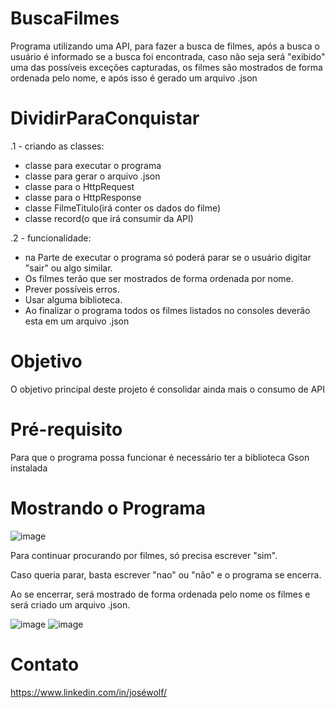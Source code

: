 # BuscaFilmes
Programa utilizando uma API, para fazer a busca de filmes, após a busca o usuário é informado se a busca foi encontrada, caso não seja será "exibido" uma das possíveis exceções capturadas, os filmes são mostrados de forma ordenada pelo nome, e após isso é gerado um arquivo .json

# DividirParaConquistar

.1 - criando as classes:

  - classe para executar o programa
  - classe para gerar o arquivo .json
  - classe para o HttpRequest
  - classe para o HttpResponse
  - classe FilmeTitulo(irá conter os dados do filme)
  - classe record(o que irá consumir da API)

.2 - funcionalidade:

- na Parte de executar o programa só poderá parar 
se o usuário digitar "sair" ou algo similar.
- Os filmes terão que ser mostrados de forma ordenada por nome.
- Prever possíveis erros.
- Usar alguma biblioteca.
- Ao finalizar o programa todos os filmes listados no consoles deverão esta em um arquivo .json

# Objetivo
O objetivo principal deste projeto é consolidar ainda mais o consumo de API 

# Pré-requisito 
Para que o programa possa funcionar é necessário ter a biblioteca Gson instalada

# Mostrando o Programa
![image](https://github.com/JoseERBWolf/consultaFilme/assets/103012263/15e02147-9f03-4818-94f2-cc3fad3548c4)

Para continuar procurando por filmes, só precisa escrever "sim".

Caso queria parar, basta escrever "nao" ou "não" e o programa se encerra.

Ao se encerrar, será mostrado de forma ordenada pelo nome os filmes e será criado um arquivo .json.

![image](https://github.com/JoseERBWolf/consultaFilme/assets/103012263/ddcd615c-0362-488c-9723-255fc6740f42)
![image](https://github.com/JoseERBWolf/consultaFilme/assets/103012263/2c668a14-b9d5-4d10-94ca-7a1303634cb0)

# Contato
https://www.linkedin.com/in/joséwolf/
